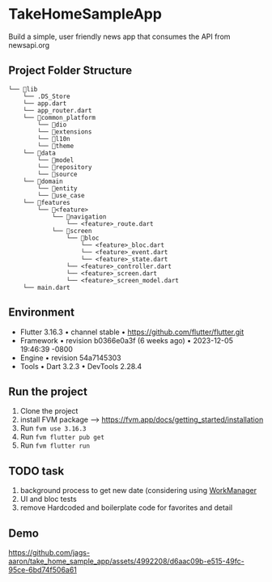 # TakeHomeSampleApp
Build a simple, user friendly news app that consumes the API from newsapi.org

## Project Folder Structure

```
└── 📁lib
    └── .DS_Store
    └── app.dart
    └── app_router.dart
    └── 📁common_platform
        └── 📁dio
        └── 📁extensions
        └── 📁l10n
        └── 📁theme
    └── 📁data
        └── 📁model
        └── 📁repository
        └── 📁source
    └── 📁domain
        └── 📁entity
        └── 📁use_case
    └── 📁features
        └── 📁<feature>
            └── 📁navigation
                └── <feature>_route.dart
            └── 📁screen
                └── 📁bloc
                    └── <feature>_bloc.dart
                    └── <feature>_event.dart
                    └── <feature>_state.dart
                └── <feature>_controller.dart
                └── <feature>_screen.dart
                └── <feature>_screen_model.dart
    └── main.dart
```

## Environment

- Flutter 3.16.3 • channel stable • https://github.com/flutter/flutter.git
- Framework • revision b0366e0a3f (6 weeks ago) • 2023-12-05 19:46:39 -0800
- Engine • revision 54a7145303
- Tools • Dart 3.2.3 • DevTools 2.28.4

## Run the project

1. Clone the project
2. install FVM package --> https://fvm.app/docs/getting_started/installation
3. Run `fvm use 3.16.3`
2. Run `fvm flutter pub get`
3. Run `fvm flutter run`

## TODO task
1. background process to get new date (considering using [WorkManager](https://pub.dev/packages/workmanager)
2. UI and bloc tests
3. remove Hardcoded and boilerplate code for favorites and detail

## Demo
https://github.com/jags-aaron/take_home_sample_app/assets/4992208/d6aac09b-e515-49fc-95ce-6bd74f506a61

